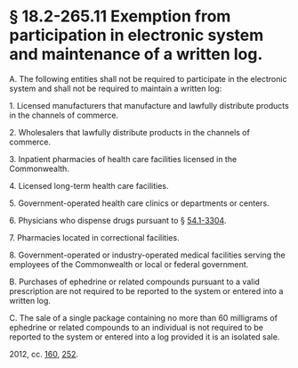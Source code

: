 # § 18.2-265.11 Exemption from participation in electronic system and maintenance of a written log.

<p>A. The following entities shall not be required to participate in the electronic system and shall not be required to maintain a written log:</p><p>1. Licensed manufacturers that manufacture and lawfully distribute products in the channels of commerce.</p><p>2. Wholesalers that lawfully distribute products in the channels of commerce.</p><p>3. Inpatient pharmacies of health care facilities licensed in the Commonwealth.</p><p>4. Licensed long-term health care facilities.</p><p>5. Government-operated health care clinics or departments or centers.</p><p>6. Physicians who dispense drugs pursuant to § <a href='http://law.lis.virginia.gov/vacode/54.1-3304/'>54.1-3304</a>.</p><p>7. Pharmacies located in correctional facilities.</p><p>8. Government-operated or industry-operated medical facilities serving the employees of the Commonwealth or local or federal government.</p><p>B. Purchases of ephedrine or related compounds pursuant to a valid prescription are not required to be reported to the system or entered into a written log.</p><p>C. The sale of a single package containing no more than 60 milligrams of ephedrine or related compounds to an individual is not required to be reported to the system or entered into a log provided it is an isolated sale.</p><p>2012, cc. <a href='http://lis.virginia.gov/cgi-bin/legp604.exe?121+ful+CHAP0160'>160</a>, <a href='http://lis.virginia.gov/cgi-bin/legp604.exe?121+ful+CHAP0252'>252</a>.</p>